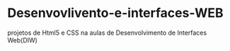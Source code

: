 # Desenvovlivento-e-interfaces-WEB
projetos de Html5 e CSS na aulas de Desenvolvimento de Interfaces Web(DIW)
